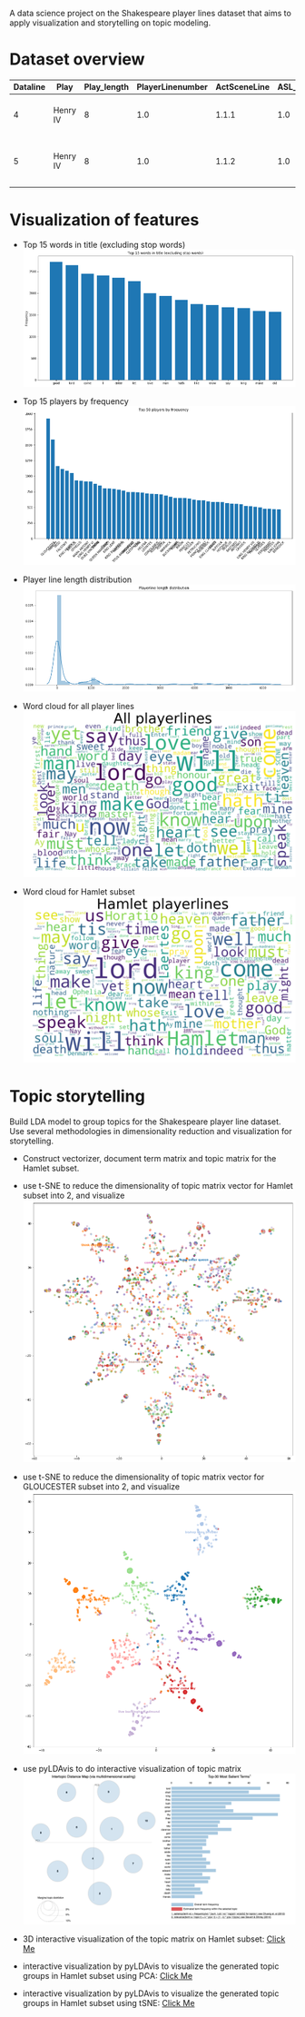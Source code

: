 A data science project on the Shakespeare player lines dataset that aims to apply visualization and storytelling on topic modeling.

# Dataset overview

| Dataline  | Play  | Play_length  | PlayerLinenumber  | ActSceneLine  | ASL_1  | ASL_2  | ASL_3  | Player  | PL_length  | PL_w_count  | PL_w_density  | PlayerLine  | PL_contain_!  | PL_contain_?  | PL_num_comma_split  | PL_num_stop_words  | PL_num_upper_case  | 
| ------------- | ------------- | ------------- | ------------- | ------------- | ------------- | ------------- | ------------- | ------------- | ------------- | ------------- | ------------- | ------------- | ------------- | ------------- | ------------- | ------------- | ------------- |
| 4  | Henry IV  | 8  | 1.0  | 1.1.1  | 1.0  | 1.0  | 1.0  | KING HENRY IV  | 38  | 9  | 4.222222  | So shaken as we are, so wan with care,  | False  | False  | 3  | 5  | 1  |
| 5  | Henry IV  | 8  | 1.0  | 1.1.2  | 1.0  | 1.0  | 2.0  | KING HENRY IV  | 42  | 9  | 4.666667  | Find we a time for frighted peace to pant,  | False  | False  | 2  | 4  | 1  |

# Visualization of features

- Top 15 words in title (excluding stop words)
![top_15_words_in_title](https://github.com/telenovelachuan/the_oscars/blob/master/reports/figures/feature_visualization/top_15_words_in_title.png)

- Top 15 players by frequency
![top_50_players_by_freq](https://github.com/telenovelachuan/the_oscars/blob/master/reports/figures/feature_visualization/top_50_players_by_frq.png)

- Player line length distribution
![player_line_length_distr](https://github.com/telenovelachuan/the_oscars/blob/master/reports/figures/feature_visualization/player_line_distr.png)

- Word cloud for all player lines
![word_count_all](https://github.com/telenovelachuan/the_oscars/blob/master/reports/figures/feature_visualization/word_cloud_all_words.png)

- Word cloud for Hamlet subset
![word_count_hamlet](https://github.com/telenovelachuan/the_oscars/blob/master/reports/figures/feature_visualization/word_cloud_Hamlet.png)


# Topic storytelling

Build LDA model to group topics for the Shakespeare player line dataset. Use several methodologies in dimensionality reduction and visualization for storytelling.

- Construct vectorizer, document term matrix and topic matrix for the Hamlet subset.
- use t-SNE to reduce the dimensionality of topic matrix vector for Hamlet subset into 2, and visualize
![tSNE_hamlet](https://github.com/telenovelachuan/the_oscars/blob/master/reports/figures/topic_modeling/tSNE_2D_Hamlet.png)

- use t-SNE to reduce the dimensionality of topic matrix vector for GLOUCESTER subset into 2, and visualize
![tSNE_GLOUCESTER](https://github.com/telenovelachuan/the_oscars/blob/master/reports/figures/topic_modeling/tSNE_2D_GLOUCESTER.png)


- use pyLDAvis to do interactive visualization of topic matrix
![pyLDAvis_screenshot](https://github.com/telenovelachuan/the_oscars/blob/master/reports/figures/topic_modeling/pyLADvis_GLOUCESTER_tSNE.png)


- 3D interactive visualization of the topic matrix on Hamlet subset:
[Click Me](https://htmlpreview.github.io/?https://github.com/telenovelachuan/the_oscars/blob/master/reports/figures/topic_modeling/3D_plot_of_topics_by_LDA_on_Hamlet_subset_3D.html)

- interactive visualization by pyLDAvis to visualize the generated topic groups in Hamlet subset using PCA:
[Click Me](https://htmlpreview.github.io/?https://github.com/telenovelachuan/the_oscars/blob/master/reports/figures/topic_modeling/Hamlet_PCA_pyLDAvis.html)

- interactive visualization by pyLDAvis to visualize the generated topic groups in Hamlet subset using tSNE:
[Click Me](https://htmlpreview.github.io/?https://github.com/telenovelachuan/the_oscars/blob/master/reports/figures/topic_modeling/hamlet_tsne_pyLDAvis.html)



